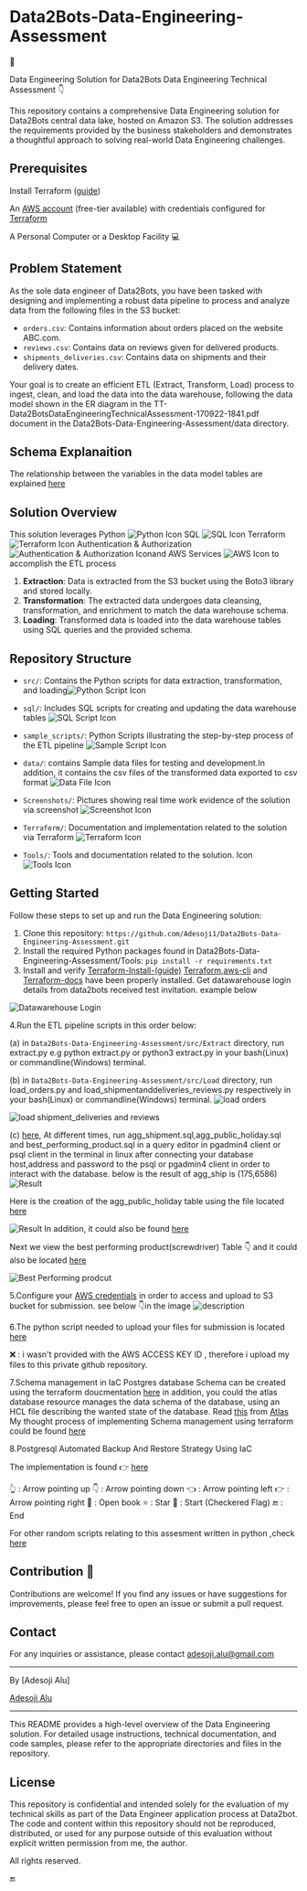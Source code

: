 # Data2Bots-Data-Engineering-Assessment 

🏁 

Data Engineering Solution for Data2Bots Data Engineering Technical Assessment 👇 

This repository contains a comprehensive Data Engineering solution for Data2Bots central data lake, hosted on Amazon S3. The solution addresses the requirements provided by the business stakeholders and demonstrates a thoughtful approach to solving real-world Data Engineering challenges.

## Prerequisites


Install Terraform ([guide](https://learn.hashicorp.com/tutorials/terraform/install-cli))

An [AWS account](https://aws.amazon.com/free/) (free-tier available) with credentials configured for [Terraform](https://registry.terraform.io/providers/hashicorp/aws/latest/docs#authentication-and-configuration)

A Personal Computer or a Desktop Facility 💻

## Problem Statement

As the sole data engineer of Data2Bots, you have been tasked with designing and implementing a robust data pipeline to process and analyze data from the following files in the S3 bucket:

- `orders.csv`: Contains information about orders placed on the website ABC.com.
- `reviews.csv`: Contains data on reviews given for delivered products.
- `shipments_deliveries.csv`: Contains data on shipments and their delivery dates.

Your goal is to create an efficient ETL (Extract, Transform, Load) process to ingest, clean, and load the data into the data warehouse, following the data model shown in the ER diagram in the TT-Data2BotsDataEngineeringTechnicalAssessment-170922-1841.pdf document in the Data2Bots-Data-Engineering-Assessment/data directory.

## Schema Explanaition

The relationship between the variables in the data model tables are explained  <a name="here"></a> [here](../Data2Bots-Data-Engineering-Assessment/Terraform/PostgreSQLSchema_management/schemadefinition.txt)

## Solution Overview

This solution leverages Python 
![Python Icon](https://img.icons8.com/color/48/000000/python.png)
SQL  ![SQL Icon](https://img.icons8.com/color/48/000000/sql.png) Terraform
![Terraform Icon](https://img.icons8.com/color/48/000000/terraform.png)
 Authentication & Authorization
![Authentication & Authorization Icon](https://img.icons8.com/color/48/000000/authentication.png)and AWS Services
![AWS Icon](https://img.icons8.com/color/48/000000/amazon-web-services.png)
to accomplish the ETL process

1. **Extraction**: Data is extracted from the S3 bucket using the Boto3 library and stored locally.
2. **Transformation**: The extracted data undergoes data cleansing, transformation, and enrichment to match the data warehouse schema.
3. **Loading**: Transformed data is loaded into the data warehouse tables using SQL queries and the provided schema.

## Repository Structure

- `src/`: Contains the Python scripts for data extraction, transformation, and loading![Python Script Icon](https://img.icons8.com/color/48/000000/python.png)

- `sql/`: Includes SQL scripts for creating and updating the data warehouse tables ![SQL Script Icon](https://img.icons8.com/color/48/000000/sql.png)

- `sample_scripts/`: Python Scripts illustrating the step-by-step process of the ETL pipeline ![Sample Script Icon](https://img.icons8.com/color/48/000000/code-file.png)

- `data/`: contains Sample data files for testing and development.In addition, it contains the csv files of the transformed data exported to csv format
![Data File Icon](../Data2Bots-Data-Engineering-Assessment/Screenshots/database.png)

- `Screenshots/`: Pictures showing real time work evidence of the solution via screenshot ![Screenshot Icon](https://img.icons8.com/color/48/000000/screenshot.png)

- `Terraform/`: Documentation and implementation related to the solution via
  Terraform ![Terraform Icon](https://img.icons8.com/color/48/000000/terraform.png)

- `Tools/`: Tools and documentation related to the solution.
  Icon ![Tools Icon](https://img.icons8.com/color/48/000000/wrench.png)





## Getting Started

Follow these steps to set up and run the Data Engineering solution:

1. Clone this repository: `https://github.com/Adesoji1/Data2Bots-Data-Engineering-Assessment.git`
2. Install the required Python packages found in Data2Bots-Data-Engineering-Assessment/Tools: `pip install -r requirements.txt`
3. Install and verify [Terraform-Install-(guide)](#anchor-name)
 [Terraform](https://developer.hashicorp.com/terraform/tutorials/aws-get-started/install-cli),[aws-cli](https://docs.aws.amazon.com/cli/latest/userguide/getting-started-install.html) and [Terraform-docs](https://github.com/terraform-docs/terraform-docs) have been properly installed. Get datawarehouse login details from data2bots received test invitation. example below

 ![Datawarehouse Login](../Data2Bots-Data-Engineering-Assessment/Screenshots/datawarehouseconnection_details.png)
   

4.Run the ETL pipeline scripts in this order below: 

   (a) in `Data2Bots-Data-Engineering-Assessment/src/Extract` directory, run extract.py e.g python extract.py or python3 extract.py in your bash(Linux) or commandline(Windows) terminal.

   (b) in `Data2Bots-Data-Engineering-Assessment/src/Load` directory, run load_orders.py and load_shipmentanddeliveries_reviews.py respectively in your bash(Linux) or commandline(Windows) terminal.
   ![load orders](../Data2Bots-Data-Engineering-Assessment/Screenshots/load_orders.png)

   ![load shipment_deliveries and reviews](../Data2Bots-Data-Engineering-Assessment/Screenshots/load_shipmentdeliveries_review.png)
   
   
   (c) <a name="here"></a> [here](../Data2Bots-Data-Engineering-Assessment/src/Transform/sql/agg_public_holiday.sql), At different times, run agg_shipment.sql,agg_public_holiday.sql and best_performing_product.sql in a query editor in pgadmin4 client or psql client in the terminal in linux after connecting your database host,address and password to the psql or pgadmin4 client in order to interact with the database. 
    below is the result of agg_ship is (175,6586)
   ![Result](../Data2Bots-Data-Engineering-Assessment/Screenshots/agg_shipment_result.png) 

   Here is the creation of the agg_public_holiday table
   using the file located  <a name="here"></a> [here](../Data2Bots-Data-Engineering-Assessment/src/Transform/sql/agg_public_holiday.sql)

   ![Result](../Data2Bots-Data-Engineering-Assessment/Screenshots/show_agg_public_holiday.png) In addition, it could also be found <a name="here"></a> [here](../Data2Bots-Data-Engineering-Assessment/data/final_app_publication_holiday.csv)
   
   Next we view the best performing product(screwdriver) Table 👇 and it could also be located  <a name="here"></a> [here](../Data2Bots-Data-Engineering-Assessment/data/best_performing_product.csv)

   ![Best Performing prodcut](../Data2Bots-Data-Engineering-Assessment/Screenshots/best_performing_product.png)

5.Configure your [AWS credentials](https://docs.aws.amazon.com/cli/latest/userguide/cli-configure-files.html) in order to access and upload to S3 bucket for submission. see below 👇in the image ![description](../Data2Bots-Data-Engineering-Assessment/Screenshots/awsconfigure.png)

6.The python script needed to upload your files for submission is located  <a name="here"></a> [here](../Data2Bots-Data-Engineering-Assessment/src/Submission/export2csvfordata2botssubmission.py)

❌ : i wasn't provided with the AWS ACCESS KEY ID , therefore i upload my files to this private github repository.

7.Schema management in IaC
Postgres database Schema can be created using the terraform doucmentation [here](https://registry.terraform.io/providers/SemMulder/postgresql/latest/docs/resources/postgresql_schema) in addition, you could the atlas database resource manages the data schema of the database, using an HCL file describing the wanted state of the database. Read [this](https://registry.terraform.io/providers/ariga/atlas/latest/docs/resources/schema) from [Atlas](https://atlasgo.io/)
My thought process of  implementing Schema management using terraform could be found  <a name="here"></a> [here](../Data2Bots-Data-Engineering-Assessment/Terraform/PostgreSQLSchema_management)

8.Postgresql Automated Backup And Restore Strategy Using IaC

The implementation is found 👉  <a name="here"></a> [here](../Data2Bots-Data-Engineering-Assessment/Terraform/PostgreSQLRDS_management)


👆 : Arrow pointing up
👇 : Arrow pointing down
👈 : Arrow pointing left
👉 : Arrow pointing right
📖 : Open book
⭐️ : Star
🏁 : Start (Checkered Flag)
🔚 : End


For other random scripts relating to this assesment written in python ,check <a name="here"></a> [here](../Data2Bots-Data-Engineering-Assessment/sample_scripts/download.py)

## Contribution 📖 

Contributions are welcome! If you find any issues or have suggestions for improvements, please feel free to open an issue or submit a pull request.

## Contact

For any inquiries or assistance, please contact <adesoji.alu@gmail.com>

---

By [Adesoji Alu]

[Adesoji Alu](https://www.linkedin.com/in/alu)

---

This README provides a high-level overview of the Data Engineering solution. For detailed usage instructions, technical documentation, and code samples, please refer to the appropriate directories and files in the repository.

## License

This repository is confidential and intended solely for the evaluation of my technical skills as part of the Data Engineer application process at Data2bot. The code and content within this repository should not be reproduced, distributed, or used for any purpose outside of this evaluation without explicit written permission from me, the author.

All rights reserved.

🔚
